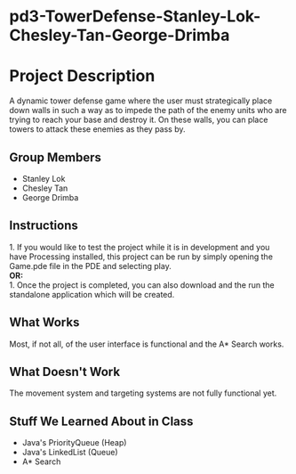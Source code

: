 pd3-TowerDefense-Stanley-Lok-Chesley-Tan-George-Drimba
==================================
<h1>Project Description</h1>
A dynamic tower defense game where the user must strategically place down walls in such a way as to impede the path of the enemy units who are trying to reach your base and destroy it.  On these walls, you can place towers to attack these enemies as they pass by.  
<h2>Group Members</h2>
<ul>
  <li>Stanley Lok</li>
  <li>Chesley Tan</li>
  <li>George Drimba</li>
</ul>
<h2>Instructions</h2>
<span>1. If you would like to test the project while it is in development and you have Processing installed, this project can be run by simply opening the Game.pde file in the PDE and selecting play.</span><br>
<b>OR:</b><br>
<span>1. Once the project is completed, you can also download and the run the standalone application which will be created.</span>
<h2>What Works</h2>
Most, if not all, of the user interface is functional and the A* Search works.  
<h2>What Doesn't Work</h2>
The movement system and targeting systems are not fully functional yet.
<h2>Stuff We Learned About in Class</h2>
<ul>
  <li>Java's PriorityQueue (Heap)</li>
  <li>Java's LinkedList (Queue)</li>
  <li>A* Search</li>
</ul>

